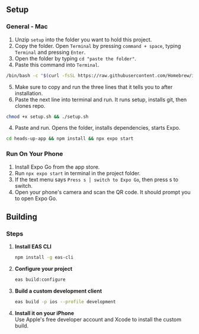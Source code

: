 ## Setup

### General - Mac

1. Unzip `setup` into the folder you want to hold this project.
2. Copy the folder. Open `Terminal` by pressing `command + space`, typing `Terminal` and pressing `Enter`.
3. Open the folder by typing `cd "paste the folder"`.
4. Paste this command into `Terminal`.

```bash
/bin/bash -c "$(curl -fsSL https://raw.githubusercontent.com/Homebrew/install/HEAD/install.sh)"
```

5. Make sure to copy and run the three lines that it tells you to after installation.
6. Paste the next line into terminal and run. It runs setup, installs git, then clones repo.

```bash
chmod +x setup.sh && ./setup.sh
```

4. Paste and run. Opens the folder, installs dependencies, starts Expo.

```bash
cd heads-up-app && npm install && npx expo start
```

### Run On Your Phone

1. Install Expo Go from the app store.
2. Run `npx expo start` in terminal in the project folder.
2. If the text menu says `Press s │ switch to Expo Go`, then press s to switch.
3. Open your phone's camera and scan the QR code. It should prompt you to open Expo Go.

## Building

### Steps

1. **Install EAS CLI**
   ```bash
   npm install -g eas-cli
   ```

2. **Configure your project**
   ```bash
   eas build:configure
   ```

3. **Build a custom development client**
   ```bash
   eas build -p ios --profile development
   ```

4. **Install it on your iPhone**  
   Use Apple's free developer account and Xcode to install the custom build.

